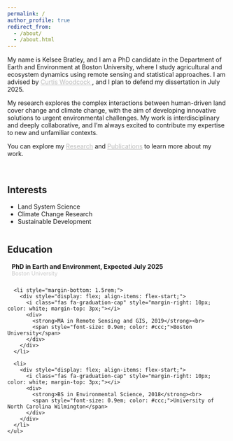 ```yaml
---
permalink: /
author_profile: true
redirect_from: 
  - /about/
  - /about.html
---
```


  <!-- Updated Intro Text -->
 <p>
  My name is Kelsee Bratley, and I am a PhD candidate in the Department of Earth and Environment at Boston University, where I study agricultural and ecosystem dynamics using remote sensing and statistical approaches. I am advised by 
  <a href="https://scholar.google.com/citations?user=vf8DeC4AAAAJ&hl=en" style="color: #bbb;">
    Curtis Woodcock
  </a>, and I plan to defend my dissertation in July 2025. 

  My research explores the complex interactions between human-driven land cover change and climate change, with the aim of developing innovative solutions to urgent environmental challenges. My work is interdisciplinary and deeply collaborative, and I’m always excited to contribute my expertise to new and unfamiliar contexts. 

  You can explore my 
  <a href="/research" style="color: #bbb;">Research</a> and 
  <a href="/publications" style="color: #bbb;">Publications</a> 
  to learn more about my work.
</p>

  <!-- Two-Column Layout for Interests / Education -->
<div style="
  display: flex;
  flex-wrap: wrap;
  justify-content: space-between;
  margin-top: 2rem;
">
  <!-- Left Column: Interests -->
  <div style="flex: 1; min-width: 240px; margin-right: 2rem;">
    <h2>Interests</h2>
    <ul>
      <li>Land System Science</li>
      <li>Climate Change Research</li>
      <li>Sustainable Development</li>
    </ul>
  </div>

  <!-- Right Column: Education -->
  <div style="flex: 1; min-width: 240px;">
    <h2>Education</h2>
    <ul style="list-style: none; padding-left: 0;">
      <li style="margin-bottom: 1.5rem;">
        <div style="display: flex; align-items: flex-start;">
          <i class="fas fa-graduation-cap" style="margin-right: 10px; color: white; margin-top: 3px;"></i>
          <div>
            <strong>PhD in Earth and Environment, Expected July 2025 </strong><br>
            <span style="font-size: 0.9em; color: #ccc;">Boston University</span>
          </div>
        </div>
      </li>

      <li style="margin-bottom: 1.5rem;">
        <div style="display: flex; align-items: flex-start;">
          <i class="fas fa-graduation-cap" style="margin-right: 10px; color: white; margin-top: 3px;"></i>
          <div>
            <strong>MA in Remote Sensing and GIS, 2019</strong><br>
            <span style="font-size: 0.9em; color: #ccc;">Boston University</span>
          </div>
        </div>
      </li>

      <li>
        <div style="display: flex; align-items: flex-start;">
          <i class="fas fa-graduation-cap" style="margin-right: 10px; color: white; margin-top: 3px;"></i>
          <div>
            <strong>BS in Environmental Science, 2018</strong><br>
            <span style="font-size: 0.9em; color: #ccc;">University of North Carolina Wilmington</span>
          </div>
        </div>
      </li>
    </ul>
  </div>
</div>
<!-- END: Dark Section -->


